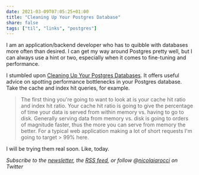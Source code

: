 ```yaml
---
date: 2021-03-09T07:05:25+01:00
title: "Cleaning Up Your Postgres Database"
share: false
tags: ["til", "links", "postgres"]
---
```

I am an application/backend developer who has to quibble with databases more
often than desired. I can get my way around Postgres pretty well, but I can
always use a hint or two, especially when it comes to fine-tuning and
performance. 

I stumbled upon [Cleaning Up Your Postgres Databases][1]. It offers useful
advice on spotting performance bottlenecks in your Postgres database. Take the
cache and index hit queries, for example. 

> The first thing you're going to want to look at is your cache hit ratio and
> index hit ratio. Your cache hit ratio is going to give the percentage of time
> your data is served from within memory vs. having to go to disk. Generally
> serving data from memory vs. disk is going to orders of magnitude faster,
> thus the more you can serve from memory the better. For a typical web
> application making a lot of short requests I'm going to target > 99% here. 

I will be trying them real soon. Like, today.

*Subscribe to the [newsletter][nl], the [RSS feed][rss], or follow @[nicolaiarocci][tw] on Twitter*

 [1]: http://blog.crunchydata.com/blog/cleaning-up-your-postgres-database
 [rss]: https://nicolaiarocci.com/index.xml
 [tw]: http://twitter.com/nicolaiarocci
 [nl]: https://nicolaiarocci.substack.com
